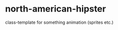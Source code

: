 north-american-hipster
======================

class-template for something animation (sprites etc.)
